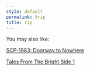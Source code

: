 ```yaml
---
style: default
permalink: Xrip
title: rip
---
```

You may also like:

[SCP-1983: Doorway to Nowhere](http://scp-wiki.net/scp-1983)

[Tales From The Bright Side 1](http://scp-wiki.net/tales-from-the-bright-side-chapter-one)
